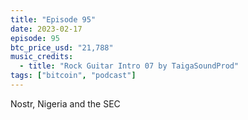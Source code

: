 ```yaml
---
title: "Episode 95"
date: 2023-02-17
episode: 95
btc_price_usd: "21,788"
music_credits:
  - title: "Rock Guitar Intro 07 by TaigaSoundProd"
tags: ["bitcoin", "podcast"]
---
```


Nostr, Nigeria and the SEC